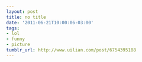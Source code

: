 ```yaml
---
layout: post
title: no title
date: '2011-06-21T10:00:06-03:00'
tags:
- lol
- funny
- picture
tumblr_url: http://www.uilian.com/post/6754395188
---
```

